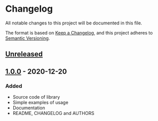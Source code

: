 # Changelog

All notable changes to this project will be documented in this file.

The format is based on [Keep a Changelog](https://keepachangelog.com/en/1.0.0/),
and this project adheres to [Semantic Versioning](https://semver.org/spec/v2.0.0.html).

## [Unreleased]

## [1.0.0] - 2020-12-20

### Added

- Source code of library
- Simple examples of usage
- Documentation
- README, CHANGELOG and AUTHORS

[unreleased]: https://github.com/Jorengarenar/libXDGdirs/compare/v1.0.0...HEAD
[1.0.0]: https://github.com/Jorengarenar/libXDGdirs/releases/tag/v1.0.0
